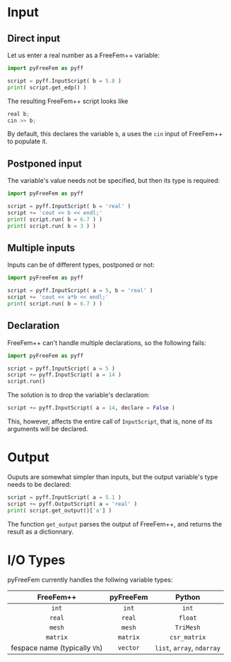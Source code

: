 # Input

## Direct input

Let us enter a real number as a FreeFem++ variable:
```python
import pyFreeFem as pyff

script = pyff.InputScript( b = 5.8 )
print( script.get_edp() )
```
The resulting FreeFem++ script looks like
```c++
real b;
cin >> b;
```
By default, this declares the variable `b`, a uses the `cin` input of FreeFem++ to populate it.

## Postponed input

The variable's value needs not be specified, but then its type is required:
```python
import pyFreeFem as pyff

script = pyff.InputScript( b = 'real' )
script += 'cout << b << endl;'
print( script.run( b = 6.7 ) )
print( script.run( b = 3 ) )
```

## Multiple inputs

Inputs can be of different types, postponed or not:
```python
import pyFreeFem as pyff

script = pyff.InputScript( a = 5, b = 'real' )
script += 'cout << a*b << endl;'
print( script.run( b = 6.7 ) )
```

## Declaration

FreeFem++ can't handle multiple declarations, so the following fails:
```python
import pyFreeFem as pyff

script = pyff.InputScript( a = 5 )
script += pyff.InputScript( a = 14 )
script.run()
```
The solution is to drop the variable's declaration:
```python
script += pyff.InputScript( a = 14, declare = False )
```
This, however, affects the entire call of `InputScript`, that is, none of its arguments will be declared.

# Output

Ouputs are somewhat simpler than inputs, but the output variable's type needs to be declared:
```python
script = pyff.InputScript( a = 5.1 )
script += pyff.OutputScript( a = 'real' )
print( script.get_output()['a'] )
```
The function `get_output` parses the output of FreeFem++, and returns the result as a dictionnary.

# I/O Types

pyFreeFem currently handles the follwing variable types:

| FreeFem++      | pyFreeFem  |  Python |
| :------------: | :----------: | :----------: |
| `int` | `int`  | `int`  |
| `real` | `real`  | `float`  |
| `mesh` | `mesh` | `TriMesh` |
| `matrix` | `matrix` | `csr_matrix` |
| fespace name (typically `Vh`) | `vector` | `list`, `array`, `ndarray` |
